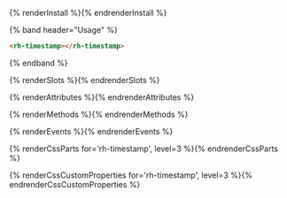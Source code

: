{% renderInstall %}{% endrenderInstall %}

{% band header="Usage" %}
```html
<rh-timestamp></rh-timestamp>
```
{% endband %}

{% renderSlots %}{% endrenderSlots %}

{% renderAttributes %}{% endrenderAttributes %}

{% renderMethods %}{% endrenderMethods %}

{% renderEvents %}{% endrenderEvents %}

{% renderCssParts for='rh-timestamp', level=3 %}{% endrenderCssParts %}

{% renderCssCustomProperties for='rh-timestamp', level=3 %}{% endrenderCssCustomProperties %}
